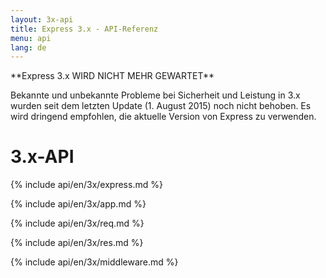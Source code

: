 ```yaml
---
layout: 3x-api
title: Express 3.x - API-Referenz
menu: api
lang: de
---
```

<div id="api-doc" markdown="1">

  <div class="doc-box doc-warn" markdown="1">
  **Express 3.x WIRD NICHT MEHR GEWARTET**

  Bekannte und unbekannte Probleme bei Sicherheit und Leistung in 3.x wurden seit dem letzten Update (1. August 2015) noch nicht behoben. Es wird dringend empfohlen, die aktuelle Version von Express zu verwenden.
  </div>

  <h1>3.x-API</h1>

  <a id='express' class='h2'></a>
  {% include api/en/3x/express.md %}

  <a id='application' class='h2'></a>
  {% include api/en/3x/app.md %}

  <a id='request' class='h2'></a>
  {% include api/en/3x/req.md %}

  <a id='response' class='h2'></a>
  {% include api/en/3x/res.md %}

  <a id='middleware' class='h2'></a>
  {% include api/en/3x/middleware.md %}

</div>
